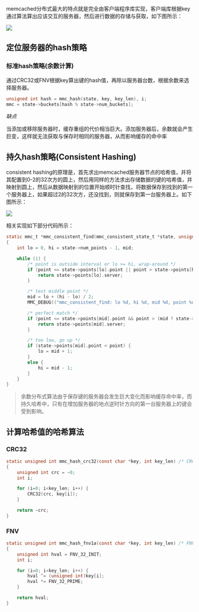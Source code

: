 memcached分布式最大的特点就是完全由客户端程序库实现，客户端库根据key通过算法算出应该交互的服务器，然后进行数据的存储与获取，如下图所示：

![](https://github.com/bingbo/blog/blob/master/images/standard_hash.jpg)

## 定位服务器的hash策略

### 标准hash策略(余数计算)

通过CRC32或FNV根据key算出键的hash值，再除以服务器台数，根据余数来选择服务器。

```c
unsigned int hash = mmc_hash(state, key, key_len), i;
mmc = state->buckets[hash % state->num_buckets];
```

_缺点_

当添加或移除服务器时，缓存重组的代价相当巨大。添加服务器后，余数就会产生巨变，这样就无法获取与保存时相同的服务器，从而影响缓存的命中率

## 持久hash策略(Consistent Hashing)

consistent hashing的原理是，首先求出memcached服务器节点的哈希值，并将其配置到0-2的32次方的圆上，然后用同样的方法求出存储数据的键的哈希值，并映射到圆上，然后从数据映射到的位置开始顺时针查找，将数据保存到找到的第一个服务器上，如果超过2的32次方，还没找到，则就保存到第一台服务器上。如下图所示：

![](https://github.com/bingbo/blog/blob/master/images/consistent_hash.png)

相关实现如下部分代码所示：

```c
static mmc_t *mmc_consistent_find(mmc_consistent_state_t *state, unsigned int point) /* {{{ */
{
    int lo = 0, hi = state->num_points - 1, mid;

    while (1) {
        /* point is outside interval or lo >= hi, wrap-around */
        if (point <= state->points[lo].point || point > state->points[hi].point) {
            return state->points[lo].server;
        }

        /* test middle point */
        mid = lo + (hi - lo) / 2;
        MMC_DEBUG(("mmc_consistent_find: lo %d, hi %d, mid %d, point %u, midpoint %u", lo, hi, mid, point, state->points[mid].point));

        /* perfect match */
        if (point <= state->points[mid].point && point > (mid ? state->points[mid-1].point : 0)) {
            return state->points[mid].server;
        }

        /* too low, go up */
        if (state->points[mid].point < point) {
            lo = mid + 1;
        }
        else {
            hi = mid - 1;
        }
    }
}
```


> 余数分布式算法由于保存键的服务器会发生巨大变化而影响缓存命中率，而持久哈希中，只有在增加服务器的地点逆时针方向的第一台服务器上的键会受到影响。

## 计算哈希值的哈希算法

### CRC32

```c
static unsigned int mmc_hash_crc32(const char *key, int key_len) /* CRC32 hash {{{ */
{
    unsigned int crc = ~0;
    int i;

    for (i=0; i<key_len; i++) {
        CRC32(crc, key[i]);
    }

    return ~crc;
}
```

### FNV

```c
static unsigned int mmc_hash_fnv1a(const char *key, int key_len) /* FNV-1a hash {{{ */
{
    unsigned int hval = FNV_32_INIT;
    int i;

    for (i=0; i<key_len; i++) {
        hval ^= (unsigned int)key[i];
        hval *= FNV_32_PRIME;
    }

    return hval;
}
```